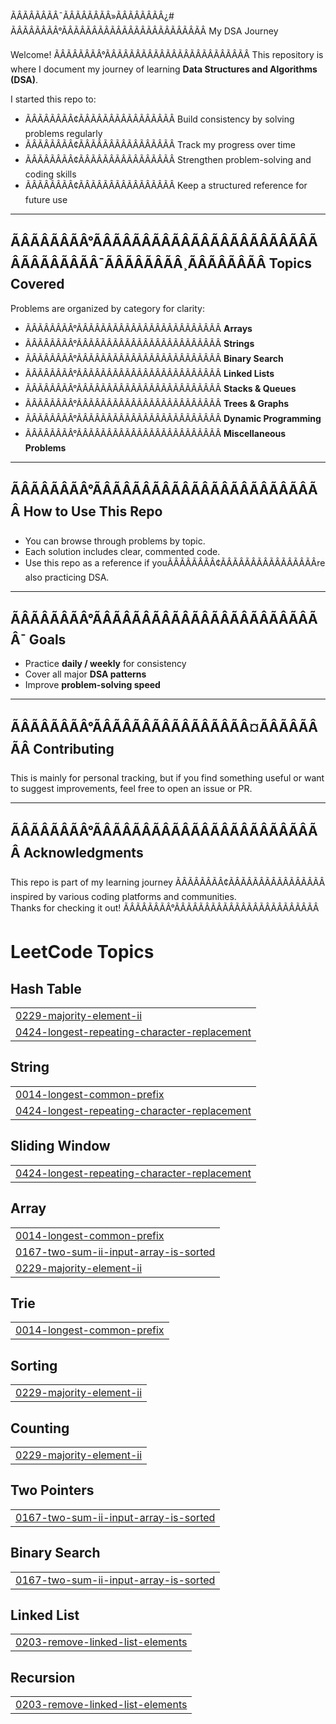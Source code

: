 ÃÂÃÂÃÂÃÂ¯ÃÂÃÂÃÂÃÂ»ÃÂÃÂÃÂÃÂ¿# ÃÂÃÂÃÂÃÂ°ÃÂÃÂÃÂÃÂÃÂÃÂÃÂÃÂÃÂÃÂÃÂÃÂ My DSA Journey

Welcome! ÃÂÃÂÃÂÃÂ°ÃÂÃÂÃÂÃÂÃÂÃÂÃÂÃÂÃÂÃÂÃÂÃÂ This repository is where I document my journey of learning **Data Structures and Algorithms (DSA)**.  

I started this repo to:
- ÃÂÃÂÃÂÃÂ¢ÃÂÃÂÃÂÃÂÃÂÃÂÃÂÃÂ Build consistency by solving problems regularly  
- ÃÂÃÂÃÂÃÂ¢ÃÂÃÂÃÂÃÂÃÂÃÂÃÂÃÂ Track my progress over time  
- ÃÂÃÂÃÂÃÂ¢ÃÂÃÂÃÂÃÂÃÂÃÂÃÂÃÂ Strengthen problem-solving and coding skills  
- ÃÂÃÂÃÂÃÂ¢ÃÂÃÂÃÂÃÂÃÂÃÂÃÂÃÂ Keep a structured reference for future use  

---

## ÃÂÃÂÃÂÃÂ°ÃÂÃÂÃÂÃÂÃÂÃÂÃÂÃÂÃÂÃÂÃÂÃÂÃÂÃÂÃÂÃÂ¯ÃÂÃÂÃÂÃÂ¸ÃÂÃÂÃÂÃÂ Topics Covered
Problems are organized by category for clarity:

- ÃÂÃÂÃÂÃÂ°ÃÂÃÂÃÂÃÂÃÂÃÂÃÂÃÂÃÂÃÂÃÂÃÂ **Arrays**
- ÃÂÃÂÃÂÃÂ°ÃÂÃÂÃÂÃÂÃÂÃÂÃÂÃÂÃÂÃÂÃÂÃÂ **Strings**
- ÃÂÃÂÃÂÃÂ°ÃÂÃÂÃÂÃÂÃÂÃÂÃÂÃÂÃÂÃÂÃÂÃÂ **Binary Search**
- ÃÂÃÂÃÂÃÂ°ÃÂÃÂÃÂÃÂÃÂÃÂÃÂÃÂÃÂÃÂÃÂÃÂ **Linked Lists**
- ÃÂÃÂÃÂÃÂ°ÃÂÃÂÃÂÃÂÃÂÃÂÃÂÃÂÃÂÃÂÃÂÃÂ **Stacks & Queues**
- ÃÂÃÂÃÂÃÂ°ÃÂÃÂÃÂÃÂÃÂÃÂÃÂÃÂÃÂÃÂÃÂÃÂ **Trees & Graphs**
- ÃÂÃÂÃÂÃÂ°ÃÂÃÂÃÂÃÂÃÂÃÂÃÂÃÂÃÂÃÂÃÂÃÂ **Dynamic Programming**
- ÃÂÃÂÃÂÃÂ°ÃÂÃÂÃÂÃÂÃÂÃÂÃÂÃÂÃÂÃÂÃÂÃÂ **Miscellaneous Problems**

---

## ÃÂÃÂÃÂÃÂ°ÃÂÃÂÃÂÃÂÃÂÃÂÃÂÃÂÃÂÃÂÃÂÃÂ How to Use This Repo
- You can browse through problems by topic.  
- Each solution includes clear, commented code.  
- Use this repo as a reference if youÃÂÃÂÃÂÃÂ¢ÃÂÃÂÃÂÃÂÃÂÃÂÃÂÃÂre also practicing DSA.  

---

## ÃÂÃÂÃÂÃÂ°ÃÂÃÂÃÂÃÂÃÂÃÂÃÂÃÂÃÂÃÂÃÂÃÂ¯ Goals
- Practice **daily / weekly** for consistency  
- Cover all major **DSA patterns**  
- Improve **problem-solving speed**  

---

## ÃÂÃÂÃÂÃÂ°ÃÂÃÂÃÂÃÂÃÂÃÂÃÂÃÂ¤ÃÂÃÂÃÂÃÂ Contributing
This is mainly for personal tracking, but if you find something useful or want to suggest improvements, feel free to open an issue or PR.  

---

## ÃÂÃÂÃÂÃÂ°ÃÂÃÂÃÂÃÂÃÂÃÂÃÂÃÂÃÂÃÂÃÂÃÂ Acknowledgments
This repo is part of my learning journey ÃÂÃÂÃÂÃÂ¢ÃÂÃÂÃÂÃÂÃÂÃÂÃÂÃÂ inspired by various coding platforms and communities.  
Thanks for checking it out! ÃÂÃÂÃÂÃÂ°ÃÂÃÂÃÂÃÂÃÂÃÂÃÂÃÂÃÂÃÂÃÂÃÂ

<!---LeetCode Topics Start-->
# LeetCode Topics
## Hash Table
|  |
| ------- |
| [0229-majority-element-ii](https://github.com/MuneebAhmed01/DSA-Tracker/tree/master/0229-majority-element-ii) |
| [0424-longest-repeating-character-replacement](https://github.com/MuneebAhmed01/DSA-Tracker/tree/master/0424-longest-repeating-character-replacement) |
## String
|  |
| ------- |
| [0014-longest-common-prefix](https://github.com/MuneebAhmed01/DSA-Tracker/tree/master/0014-longest-common-prefix) |
| [0424-longest-repeating-character-replacement](https://github.com/MuneebAhmed01/DSA-Tracker/tree/master/0424-longest-repeating-character-replacement) |
## Sliding Window
|  |
| ------- |
| [0424-longest-repeating-character-replacement](https://github.com/MuneebAhmed01/DSA-Tracker/tree/master/0424-longest-repeating-character-replacement) |
## Array
|  |
| ------- |
| [0014-longest-common-prefix](https://github.com/MuneebAhmed01/DSA-Tracker/tree/master/0014-longest-common-prefix) |
| [0167-two-sum-ii-input-array-is-sorted](https://github.com/MuneebAhmed01/DSA-Tracker/tree/master/0167-two-sum-ii-input-array-is-sorted) |
| [0229-majority-element-ii](https://github.com/MuneebAhmed01/DSA-Tracker/tree/master/0229-majority-element-ii) |
## Trie
|  |
| ------- |
| [0014-longest-common-prefix](https://github.com/MuneebAhmed01/DSA-Tracker/tree/master/0014-longest-common-prefix) |
## Sorting
|  |
| ------- |
| [0229-majority-element-ii](https://github.com/MuneebAhmed01/DSA-Tracker/tree/master/0229-majority-element-ii) |
## Counting
|  |
| ------- |
| [0229-majority-element-ii](https://github.com/MuneebAhmed01/DSA-Tracker/tree/master/0229-majority-element-ii) |
## Two Pointers
|  |
| ------- |
| [0167-two-sum-ii-input-array-is-sorted](https://github.com/MuneebAhmed01/DSA-Tracker/tree/master/0167-two-sum-ii-input-array-is-sorted) |
## Binary Search
|  |
| ------- |
| [0167-two-sum-ii-input-array-is-sorted](https://github.com/MuneebAhmed01/DSA-Tracker/tree/master/0167-two-sum-ii-input-array-is-sorted) |
## Linked List
|  |
| ------- |
| [0203-remove-linked-list-elements](https://github.com/MuneebAhmed01/DSA-Tracker/tree/master/0203-remove-linked-list-elements) |
## Recursion
|  |
| ------- |
| [0203-remove-linked-list-elements](https://github.com/MuneebAhmed01/DSA-Tracker/tree/master/0203-remove-linked-list-elements) |
<!---LeetCode Topics End-->